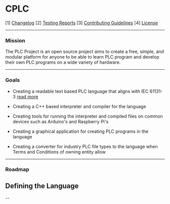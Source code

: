 # CPLC

[1] [Changelog](/CHANGELOG.md) [2] [Testing Reports](/Testing/TESTING.md) [3] [Contributing Guidelines](/CONTRIBUTING.md) [4] [License](/License) 

---

### Mission

The PLC Project is an open source project aims to create a free, simple, and modular platform for anyone to be able to learn PLC program and develop their own PLC programs on a wide variety of hardware.  

---

### Goals

+ Creating a readable text based PLC language that aligns with IEC 61131-3 [read more]()

+ Creating a C++ based interpreter and compiler for the language

+ Creating tools for running the interpreter and compiled files on common devices such as Arduino's and Raspberry Pi's

+ Creating a graphical application for creating PLC programs in the language

+ Creating a converter for industry PLC file types to the language when Terms and Conditions of owning entity allow

---

### Roadmap

## Defining the Language

--
